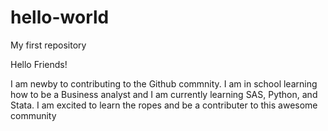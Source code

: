 # hello-world
My first repository

Hello Friends!

I am newby to contributing to the Github commnity. I am in school learning how to be a Business analyst and I am currently learning SAS, Python, and Stata. I am excited to learn the ropes and be a contributer to this awesome community
